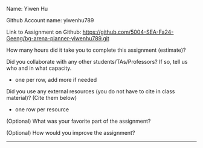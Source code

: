 Name: Yiwen Hu

Github Account name: yiwenhu789

Link to Assignment on Github: https://github.com/5004-SEA-Fa24-Geeng/bg-arena-planner-yiwenhu789.git

How many hours did it take you to complete this assignment (estimate)?

Did you collaborate with any other students/TAs/Professors? If so, tell us who and in what
capacity.

* one per row, add more if needed
  
Did you use any external resources (you do not have to cite in class material)? (Cite them below)

* one row per resource


(Optional) What was your favorite part of the assignment?

(Optional) How would you improve the assignment?

---
